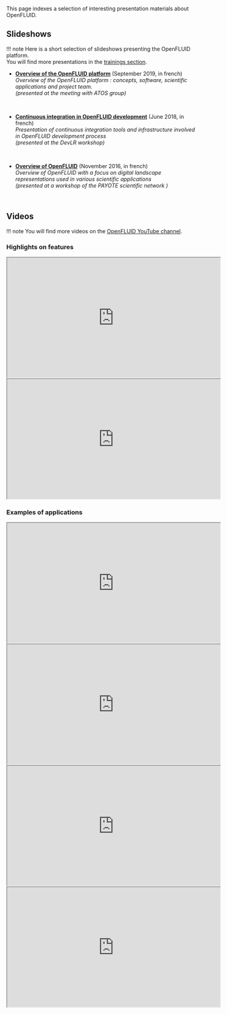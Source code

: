 <br/>

This page indexes a selection of interesting presentation materials about OpenFLUID.


## Slideshows

!!! note
    Here is a short selection of slideshows presenting the OpenFLUID platform.  
    You will find more presentations in the [trainings section](../start/trainings.md).


* **[Overview of the OpenFLUID platform](https://www.openfluid-project.org/resources/docs/slideshows/2019-09-18_ATOS/)** (September 2019, in french)  
_Overview of the OpenFLUID platform : concepts, software, scientific applications and project team._  
_(presented at the meeting with ATOS group)_  
<br/>

* **[Continuous integration in OpenFLUID development](https://www.openfluid-project.org/resources/docs/slideshows/ci-2018-06-07/)** (June 2018, in french)  
_Presentation of continuous integration tools and infrastructure involved in OpenFLUID development process_  
_(presented at the DevLR workshop)_  
<br/>


* **[Overview of OpenFLUID](https://www.openfluid-project.org/resources/docs/slideshows/OpenFLUID_PAYOTE_2016-11-03.pdf)** (November 2016, in french)  
_Overview of OpenFLUID with a focus on digital landscape representations used in various scientific applications_  
_(presented at a workshop of the PAYOTE scientific network )_  
<br/>


## Videos

!!! note
    You will find more videos on the [OpenFLUID YouTube channel](https://www.youtube.com/user/openfluidproject).


### Highlights on features

<iframe width="560" height="315" src="https://www.youtube.com/embed/4xU9EaRRlds" class="ytvideo" allow="accelerometer; encrypted-media; gyroscope; picture-in-picture" allowfullscreen></iframe>

<br/>

<iframe width="560" height="315" src="https://www.youtube.com/embed/4cYzeGIZ1Ns" class="ytvideo" allow="accelerometer; encrypted-media; gyroscope; picture-in-picture" allowfullscreen></iframe>

<br/>

### Examples of applications

<iframe width="560" height="315" src="https://www.youtube.com/embed/2Vg8Z7SN99w" class="ytvideo" allow="accelerometer; encrypted-media; gyroscope; picture-in-picture" allowfullscreen></iframe>

<br/>

<iframe width="560" height="315" src="https://www.youtube.com/embed/7-vGc5LRYZo" class="ytvideo" allow="accelerometer; encrypted-media; gyroscope; picture-in-picture" allowfullscreen></iframe>

<br/>

<iframe width="560" height="315" src="https://www.youtube.com/embed/OOJR-rztycs" class="ytvideo" allow="accelerometer; encrypted-media; gyroscope; picture-in-picture" allowfullscreen></iframe>

<br/>

<iframe width="560" height="315" src="https://www.youtube.com/embed/0H0gO1HJh4s" class="ytvideo" allow="accelerometer; encrypted-media; gyroscope; picture-in-picture" allowfullscreen></iframe>

<br/>
